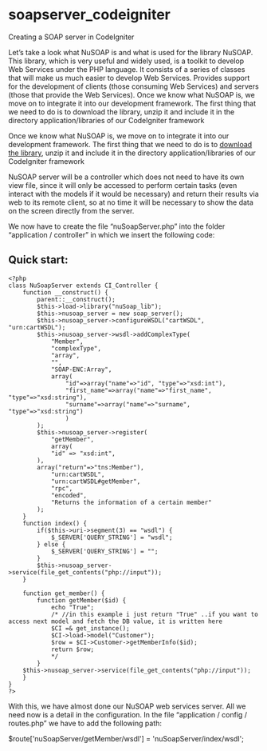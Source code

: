 soapserver_codeigniter
======================

Creating a SOAP server in CodeIgniter

Let’s take a look what NuSOAP is and what is used for the library NuSOAP. This library, which is very useful and widely used, is a toolkit to develop Web Services under the PHP language. It consists of a series of classes that will make us much easier to develop Web Services. Provides support for the development of clients (those consuming Web Services) and servers (those that provide the Web Services). Once we know what NuSOAP is, we move on to integrate it into our development framework. The first thing that we need to do is to download the library, unzip it and include it in the directory application/libraries of our CodeIgniter framework

Once we know what NuSOAP is, we move on to integrate it into our development framework. The first thing that we need to do is to <a href="http://sourceforge.net/projects/nusoap/files/nusoap/0.7.3/nusoap-0.7.3.zip/download" target="_blank">download the library</a>, unzip it and include it in the directory application/libraries of our CodeIgniter framework

NuSOAP server will be a controller which does not need to have its own view file, since it will only be accessed to perform certain tasks (even interact with the models if it would be necessary) and return their results via web to its remote client, so at no time it will be necessary to show the data on the screen directly from the server.

We now have to create the file “nuSoapServer.php” into the folder “application / controller” in which we insert the following code:


## Quick start:
```
<?php
class NuSoapServer extends CI_Controller {
	function __construct() {
		parent::__construct();
		$this->load->library("nuSoap_lib");
		$this->nusoap_server = new soap_server();
		$this->nusoap_server->configureWSDL("cartWSDL", "urn:cartWSDL");
		$this->nusoap_server->wsdl->addComplexType(
			"Member",
			"complexType",
			"array",
			"",
			"SOAP-ENC:Array",
			array(
				"id"=>array("name"=>"id", "type"=>"xsd:int"),
				"first_name"=>array("name"=>"first_name", "type"=>"xsd:string"),
				"surname"=>array("name"=>"surname", "type"=>"xsd:string")
				)
		);
		$this->nusoap_server->register(
			"getMember",
			array(
			"id" => "xsd:int",
		),
		array("return"=>"tns:Member"),
			"urn:cartWSDL",
			"urn:cartWSDL#getMember",
			"rpc",
			"encoded",
			"Returns the information of a certain member"
		);
	}
	function index() {
		if($this->uri->segment(3) == "wsdl") {
			$_SERVER['QUERY_STRING'] = "wsdl";
		} else {
			$_SERVER['QUERY_STRING'] = "";
		}
		$this->nusoap_server->service(file_get_contents("php://input"));
	}
	
	function get_member() {
		function getMember($id) {
			echo "True";
			/* //in this example i just return "True" ..if you want to access next model and fetch the DB value, it is written here
			$CI =& get_instance();
			$CI->load->model("Customer");
			$row = $CI->Customer->getMemberInfo($id);
			return $row;
			*/
		}
	$this->nusoap_server->service(file_get_contents("php://input"));
	}
}
?>

```

With this, we have almost done our NuSOAP web services server. All we need now is a detail in the configuration. In the file “application / config / routes.php” we have to add the following path:

$route['nuSoapServer/getMember/wsdl'] = 'nuSoapServer/index/wsdl';
